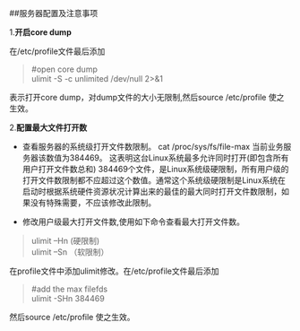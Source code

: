 ##服务器配置及注意事项

1.**开启core dump**  

在/etc/profile文件最后添加
> \#open core dump  
> ulimit -S -c unlimited /dev/null 2>&1    

表示打开core dump，对dump文件的大小无限制,然后source /etc/profile 使之生效。

2.**配置最大文件打开数**

* 查看服务器的系统级打开文件数限制。
  cat /proc/sys/fs/file-max
当前业务服务器该数值为384469。
这表明这台Linux系统最多允许同时打开(即包含所有用户打开文件数总和) 384469个文件，是Linux系统级硬限制，所有用户级的打开文件数限制都不应超过这个数值。通常这个系统级硬限制是Linux系统在启动时根据系统硬件资源状况计算出来的最佳的最大同时打开文件数限制，如果没有特殊需要，不应该修改此限制。

* 修改用户级最大打开文件数,使用如下命令查看最大打开文件数。

 >  ulimit –Hn    (硬限制)  
 >  ulimit –Sn   （软限制）


在profile文件中添加ulimit修改。在/etc/profile文件最后添加  

> \#add the max filefds  
>  ulimit -SHn 384469

然后source /etc/profile 使之生效。



